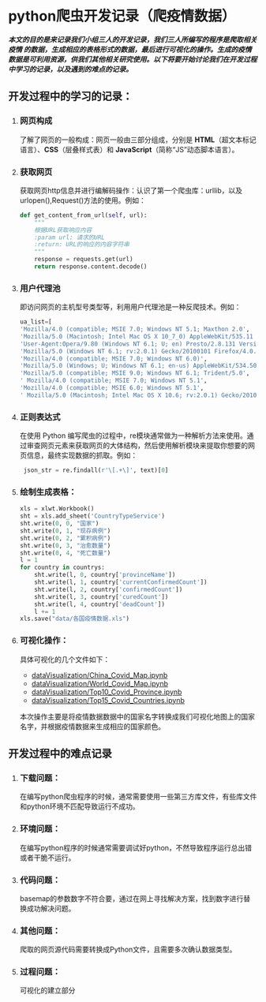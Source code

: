 # python爬虫开发记录（爬疫情数据）

***本文的目的是来记录我们小组三人的开发记录，我们三人所编写的程序是爬取相关疫情 的数据，生成相应的表格形式的数据，最后进行可视化的操作。生成的疫情数据是可利用资源，供我们其他相关研究使用。以下将要开始讨论我们在开发过程中学习的记录，以及遇到的难点的记录。***

## 开发过程中的学习的记录：
1. ### 网页构成
    了解了网页的一般构成：网页一般由三部分组成，分别是 **HTML**（超文本标记语言）、**CSS**（层叠样式表）和 **JavaScript**（简称“JS”动态脚本语言）。

2. ### 获取网页
    获取网页http信息并进行编解码操作：认识了第一个爬虫库：urllib，以及urlopen(),Request()方法的使用。例如：
    ```python
    def get_content_from_url(self, url):
        """
        根据URL获取响应内容
        :param url: 请求的URL
        :return: URL的响应的内容字符串
        """
        response = requests.get(url)
        return response.content.decode()
    ```

3. ### 用户代理池
   即访问网页的主机型号类型等，利用用户代理池是一种反爬技术。例如：
   ```python
   ua_list=[
   'Mozilla/4.0 (compatible; MSIE 7.0; Windows NT 5.1; Maxthon 2.0',
   'Mozilla/5.0 (Macintosh; Intel Mac OS X 10_7_0) AppleWebKit/535.11 (KHTML, like Gecko) Chrome/17.0.963.56 Safari/535.11',
   'User-Agent:Opera/9.80 (Windows NT 6.1; U; en) Presto/2.8.131 Version/11.11',
   'Mozilla/5.0 (Windows NT 6.1; rv:2.0.1) Gecko/20100101 Firefox/4.0.1',
   'Mozilla/4.0 (compatible; MSIE 7.0; Windows NT 6.0)',
   'Mozilla/5.0 (Windows; U; Windows NT 6.1; en-us) AppleWebKit/534.50 (KHTML, like Gecko) Version/5.1 Safari/534.50',
   'Mozilla/5.0 (compatible; MSIE 9.0; Windows NT 6.1; Trident/5.0',
   ' Mozilla/4.0 (compatible; MSIE 7.0; Windows NT 5.1',
   'Mozilla/4.0 (compatible; MSIE 6.0; Windows NT 5.1',
   ' Mozilla/5.0 (Macintosh; Intel Mac OS X 10.6; rv:2.0.1) Gecko/20100101 Firefox/4.0.1']
   ```

4. ### 正则表达式
   在使用 Python 编写爬虫的过程中，re模块通常做为一种解析方法来使用。通过审查网页元素来获取网页的大体结构，然后使用解析模块来提取你想要的网页信息，最终实现数据的抓取。例如：
   ```python
    json_str = re.findall(r'\[.+\]', text)[0]
   ```


5. ### 绘制生成表格：
    ```python
    xls = xlwt.Workbook()
    sht = xls.add_sheet('CountryTypeService')
    sht.write(0, 0, "国家")
    sht.write(0, 1, "现存病例")
    sht.write(0, 2, "累积病例")
    sht.write(0, 3, "治愈数量")
    sht.write(0, 4, "死亡数量")
    l = 1
    for country in countrys:
        sht.write(l, 0, country['provinceName'])
        sht.write(l, 1, country['currentConfirmedCount'])
        sht.write(l, 2, country['confirmedCount'])
        sht.write(l, 3, country['curedCount'])
        sht.write(l, 4, country['deadCount'])
        l += 1
    xls.save("data/各国疫情数据.xls")
    ```
6. ### 可视化操作：
    具体可视化的几个文件如下：
    - [dataVisualization/China_Covid_Map.ipynb](dataVisualization/China_Covid_Map.ipynb)
    - [dataVisualization/World_Covid_Map.ipynb](dataVisualization/World_Covid_Map.ipynb)
    - [dataVisualization/Top10_Covid_Province.ipynb](dataVisualization/Top10_Covid_Province.ipynb)
    - [dataVisualization/Top15_Covid_Countries.ipynb](dataVisualization/Top15_Covid_Countries.ipynb)

    本次操作主要是将疫情数据数据中的国家名字转换成我们可视化地图上的国家名字，并根据疫情数据来生成相应的国家颜色。



## 开发过程中的难点记录
1. ### 下载问题：
   在编写python爬虫程序的时候，通常需要使用一些第三方库文件，有些库文件和python环境不匹配导致运行不成功。
2. ### 环境问题：
   在编写python程序的时候通常需要调试好python，不然导致程序运行总出错或者干脆不运行。
3. ### 代码问题：
   basemap的参数数字不符合要，通过在网上寻找解决方案，找到数字进行替换成功解决问题。
4. ### 其他问题：
   爬取的网页源代码需要转换成Python文件，且需要多次确认数据类型。
5. ### 过程问题：
   可视化的建立部分